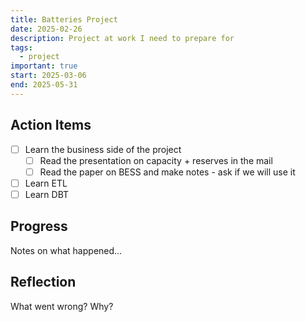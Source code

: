 ```yaml
---
title: Batteries Project
date: 2025-02-26
description: Project at work I need to prepare for
tags:
  - project
important: true
start: 2025-03-06
end: 2025-05-31
---
```


## Action Items

- [ ] Learn the business side of the project
    - [ ] Read the presentation on capacity + reserves in the mail
    - [ ] Read the paper on BESS and make notes - ask if we will use it
- [ ] Learn ETL
- [ ] Learn DBT

## Progress

Notes on what happened...

## Reflection

What went wrong? Why?
